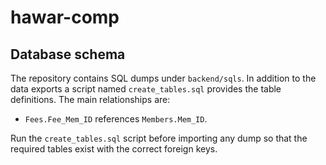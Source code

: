 # hawar-comp

## Database schema

The repository contains SQL dumps under `backend/sqls`. In addition to the data exports a script named `create_tables.sql` provides the table definitions. The main relationships are:

- `Fees.Fee_Mem_ID` references `Members.Mem_ID`.

Run the `create_tables.sql` script before importing any dump so that the required tables exist with the correct foreign keys.
